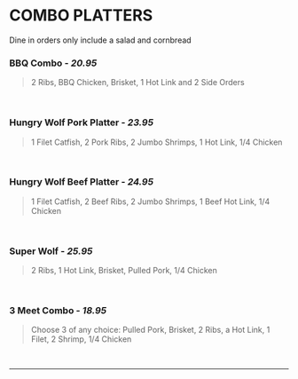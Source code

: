 # COMBO PLATTERS

<Banner>Dine in orders only include a <router-link to="/menu/salads" class="white">salad</router-link> and cornbread</Banner>

### BBQ Combo - *20.95*
> 2 Ribs, BBQ Chicken, Brisket, 1 Hot Link and 2 Side Orders

<br>

### Hungry Wolf Pork Platter - *23.95*
> 1 Filet Catfish, 2 Pork Ribs, 2 Jumbo Shrimps, 1 Hot Link, 1/4 Chicken

<br>

### Hungry Wolf Beef Platter - *24.95*
> 1 Filet Catfish, 2 Beef Ribs, 2 Jumbo Shrimps, 1 Beef Hot Link, 1/4 Chicken

<br>

### Super Wolf - *25.95*
> 2 Ribs, 1 Hot Link, Brisket, Pulled Pork, 1/4 Chicken

<br>

### 3 Meet Combo - *18.95*
> Choose 3 of any choice: Pulled Pork, Brisket, 2 Ribs, a Hot Link, 1 Filet, 2 Shrimp, 1/4 Chicken

<br>
<hr>
<Available/>
<Disclaimer/>